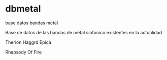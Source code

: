 # dbmetal

base datos bandas metal

Base de datos de las bandas de metal sinfonico existentes en la actualidad

Therion
Haggrd
Epica

Rhapsody Of Fire
